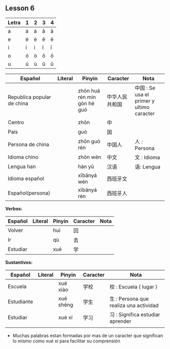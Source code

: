 ## Lesson 6



| Letra | 1 | 2 | 3 | 4 |
| ---- | ---- | ---- | ---- | ---- |
| a | á | à | ǎ | ā |
| e | é | è | ě | ē |
| i | í | ì | ǐ | ī |
| o | ó | ò | ǒ | ō |
| u | ú | ù | ǔ | ū |


| Español | Literal | Pinyin | Caracter | Nota |
| ---- | ---- | ---- | ---- | ---- |
| Republica popular de china |  | zhōn huá rén mín gòn hé guó | 中华人民共和国 | 中国 : Se usa el primer y ultimo caracter |
| Centro |  | zhōn | 中 |  |
| Pais |  | guó | 国 |  |
| Persona de china |  | zhōn guó rén | 中国人 | 人 : Persona |
| Idioma chino |  | zhōn wén | 中文 | 文 : Idioma |
| Lengua han |  | hàn yǔ | 汉语 | 语: Lengua |
| Idioma español |  | xībānyá wén | 西班牙文 |  |
| Español(persona) |  | xībānyá rén  | 西班牙人 |  |

**Verbos:**

| Español | Literal | Pinyin | Caracter | Nota |
| ---- | ---- | ---- | ---- | ---- |
| Volver |  | huí | 回 |  |
| Ir |  | qù | 去 |  |
| Estudiar |  | xué | 学 |  |


**Sustantivos:**

| Español | Literal | Pinyin | Caracter | Nota |
| ---- | ---- | ---- | ---- | ---- |
| Escuela |  | xué xiào | 学校 | 校 : Escuela ( lugar ) |
| Estudiante |  | xué shēng | 学生 | 生 : Persona que realiza una actividad |
| Estudiar |  | xué xí | 学习 | 习 : Significa estudiar aprender |
|  |  |  |  |  |
- Muchas palabras estan formadas por mas de un caracter que significan lo mismo como xué xí para facilitar su comprensión 